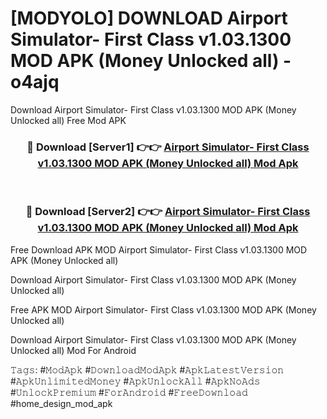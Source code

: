 # [MODYOLO] DOWNLOAD Airport Simulator- First Class v1.03.1300 MOD APK (Money Unlocked all) - o4ajq
Download Airport Simulator- First Class v1.03.1300 MOD APK (Money Unlocked all) Free Mod APK

<div align="center">
<h3>🔴 Download [Server1] 👉👉 <a href="https://apk-comot.site?title=Airport_Simulator-_First_Class_v1.03.1300_MOD_APK_(Money_Unlocked_all)">Airport Simulator- First Class v1.03.1300 MOD APK (Money Unlocked all) Mod Apk</a></h3><br>

<h3>🔴 Download [Server2] 👉👉 <a href="https://apk-comot.site?title=Airport_Simulator-_First_Class_v1.03.1300_MOD_APK_(Money_Unlocked_all)">Airport Simulator- First Class v1.03.1300 MOD APK (Money Unlocked all) Mod Apk</a></h3>
</div>


Free Download APK MOD Airport Simulator- First Class v1.03.1300 MOD APK (Money Unlocked all)

Download Airport Simulator- First Class v1.03.1300 MOD APK (Money Unlocked all) 

Free APK MOD Airport Simulator- First Class v1.03.1300 MOD APK (Money Unlocked all) 

Download Airport Simulator- First Class v1.03.1300 MOD APK (Money Unlocked all) Mod For Android

𝚃𝚊𝚐𝚜: #𝙼𝚘𝚍𝙰𝚙𝚔 #𝙳𝚘𝚠𝚗𝚕𝚘𝚊𝚍𝙼𝚘𝚍𝙰𝚙𝚔 #𝙰𝚙𝚔𝙻𝚊𝚝𝚎𝚜𝚝𝚅𝚎𝚛𝚜𝚒𝚘𝚗 #𝙰𝚙𝚔𝚄𝚗𝚕𝚒𝚖𝚒𝚝𝚎𝚍𝙼𝚘𝚗𝚎𝚢 #𝙰𝚙𝚔𝚄𝚗𝚕𝚘𝚌𝚔𝙰𝚕𝚕 #𝙰𝚙𝚔𝙽𝚘𝙰𝚍𝚜 #𝚄𝚗𝚕𝚘𝚌𝚔𝙿𝚛𝚎𝚖𝚒𝚞𝚖 #𝙵𝚘𝚛𝙰𝚗𝚍𝚛𝚘𝚒𝚍 #𝙵𝚛𝚎𝚎𝙳𝚘𝚠𝚗𝚕𝚘𝚊𝚍 #home_design_mod_apk
